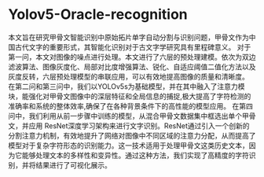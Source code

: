 # Yolov5-Oracle-recognition

本文旨在研究甲骨文智能识别中原始拓片单字自动分割与识别问题，甲骨文作为中国古代文字的重要形式，其智能化识别对于古文字学研究具有里程碑意义。
对于第一问，本文对图像的噪点进行处理。本文进行了六层的预处理建模。依次为双边滤波算法、图像灰度化、局部对比度增强算法、锐化、自适应阈值二值化方法以及灰度反转，六层预处理模型的串联应用，可以有效地提高图像的质量和清晰度。
在第二问和第三问中，我们以YOLOv5s为基础模型，并在其中融入了注意力模块，能强化对甲骨文图像中的深层特征和全局信息的捕捉,极大提高了字符检测的准确率和系统的整体效率,确保了在各种背景条件下的高性能的模型应用。
在第四问中，我们利用从前一步骤中训练的模型，从混合甲骨文数据集中框选出单个甲骨文，并应用 ResNet深度学习架构来进行文字识别。ResNet通过引入一个创新的分割注意力机制，有效地提升了网络对图像中不同区域的注意力分配，从而提高了模型对于复杂字符形态的识别能力。这一技术适用于处理甲骨文这类历史文本，因为它能够处理文本的多样性和变异性。通过这种方法，我们实现了高精度的字符识别，并将结果进行了可视化展示。
